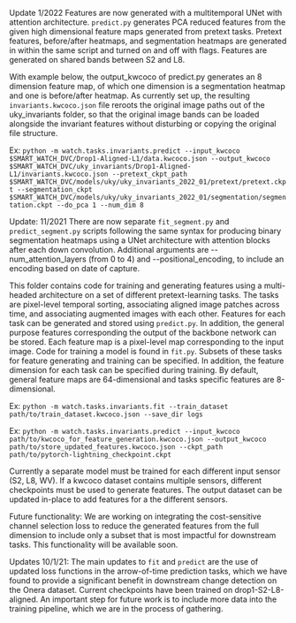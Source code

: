 Update 1/2022
Features are now generated with a multitemporal UNet with attention architecture. `predict.py` generates PCA reduced features from the given high dimensional feature maps generated from pretext tasks. Pretext features, before/after heatmaps, and segmentation heatmaps are generated in within the same script and turned on and off with flags. Features are generated on shared bands between S2 and L8.

With example below, the output_kwcoco of predict.py generates an 8 dimension feature map, of which one dimension is a segmentation heatmap and one is before/after heatmap. As currently set up, the resulting `invariants.kwcoco.json` file reroots the original image paths out of the uky_invariants folder, so that the original image bands can be loaded alongside the invariant features without disturbing or copying the original file structure.

Ex: `python -m watch.tasks.invariants.predict --input_kwcoco $SMART_WATCH_DVC/Drop1-Aligned-L1/data.kwcoco.json --output_kwcoco $SMART_WATCH_DVC/uky_invariants/Drop1-Aligned-L1/invariants.kwcoco.json --pretext_ckpt_path $SMART_WATCH_DVC/models/uky/uky_invariants_2022_01/pretext/pretext.ckpt --segmentation_ckpt $SMART_WATCH_DVC/models/uky/uky_invariants_2022_01/segmentation/segmentation.ckpt --do_pca 1 --num_dim 8`

Update: 11/2021
There are now separate `fit_segment.py` and `predict_segment.py` scripts following the same syntax for producing binary segmentation heatmaps using a UNet architecture with attention blocks after each down convolution. Additional arguments are --num_attention_layers (from 0 to 4) and --positional_encoding, to include an encoding based on date of capture.

This folder contains code for training and generating features using a multi-headed architecture on a set of different pretext-learning tasks. The tasks are pixel-level temporal sorting, associating aligned image patches across time, and associating augmented images with each other. Features for each task can be generated and stored using `predict.py`. In addition, the general purpose features corresponding the output of the backbone network can be stored. Each feature map is a pixel-level map corresponding to the input image. Code for training a model is found in `fit.py`. Subsets of these tasks for feature generating and training can be specified. In addition, the feature dimension for each task can be specified during training. By default, general feature maps are 64-dimensional and tasks specific features are 8-dimensional.

Ex: `python -m watch.tasks.invariants.fit --train_dataset path/to/train_dataset.kwcoco.json --save_dir logs`

Ex: `python -m watch.tasks.invariants.predict --input_kwcoco path/to/kwcoco_for_feature_generation.kwcoco.json --output_kwcoco path/to/store_updated_features.kwcoco.json --ckpt_path path/to/pytorch-lightning_checkpoint.ckpt`

Currently a separate model must be trained for each different input sensor (S2, L8, WV). If a kwcoco dataset contains multiple sensors, different checkpoints must be used to generate features. The output dataset can be updated in-place to add features for a the different sensors.

Future functionality: We are working on integrating the cost-sensitive channel selection loss to reduce the generated features from the full dimension to include only a subset that is most impactful for downstream tasks. This functionality will be available soon.

Updates 10/1/21: The main updates to `fit` and `predict` are the use of updated loss functions in the arrow-of-time prediction tasks, which we have found to provide a significant benefit in downstream change detection on the Onera dataset. Current checkpoints have been trained on drop1-S2-L8-aligned. An important step for future work is to include more data into the training pipeline, which we are in the process of gathering.